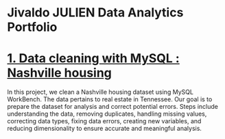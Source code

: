 # Jivaldo JULIEN Data Analytics Portfolio 
# [1. Data cleaning with MySQL : Nashville housing](https://github.com/jjivaldoDA/Nashville-housing-data-cleaning)
In this project, we clean a Nashville housing dataset using MySQL WorkBench. The data pertains to real estate in Tennessee. Our goal is to prepare the dataset for analysis and correct potential errors. Steps include understanding the data, removing duplicates, handling missing values, correcting data types, fixing data errors, creating new variables, and reducing dimensionality to ensure accurate and meaningful analysis.



